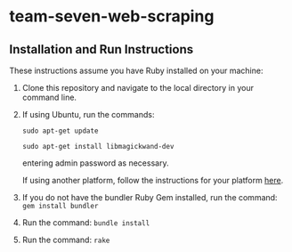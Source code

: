 # team-seven-web-scraping

## Installation and Run Instructions

These instructions assume you have Ruby installed on your machine:

1) Clone this repository and navigate to the local directory in your command line.

2) If using Ubuntu, run the commands:

    `sudo apt-get update`
  
    `sudo apt-get install libmagickwand-dev`
  
    entering admin password as necessary.
  
    If using another platform, follow the instructions for your platform [here](https://github.com/rmagick/rmagick#linux).
  
3) If you do not have the bundler Ruby Gem installed, run the command: `gem install bundler`

4) Run the command: `bundle install`

5) Run the command: `rake`
